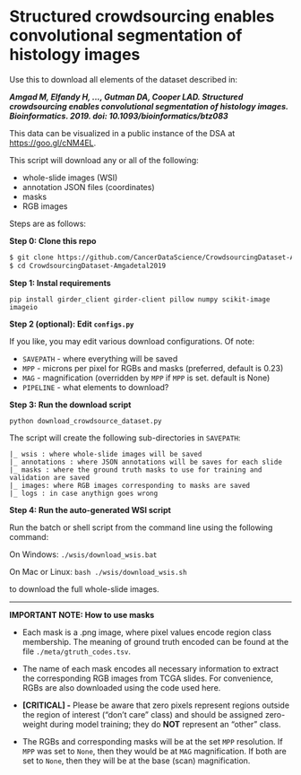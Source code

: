 # Structured crowdsourcing enables convolutional segmentation of histology images

Use this to download all elements of the dataset described in: 

***_Amgad M, Elfandy H, ..., Gutman DA, Cooper LAD. Structured crowdsourcing enables convolutional segmentation of histology images. Bioinformatics. 2019. doi: 10.1093/bioinformatics/btz083_***

This data can be visualized in a public instance of the DSA at https://goo.gl/cNM4EL. 

This script will download any or all of the following:
- whole-slide images (WSI)
- annotation JSON files (coordinates)
- masks
- RGB images

Steps are as follows:

**Step 0: Clone this repo**

```bash
$ git clone https://github.com/CancerDataScience/CrowdsourcingDataset-Amgadetal2019
$ cd CrowdsourcingDataset-Amgadetal2019
```

**Step 1: Instal requirements**
  
  `pip install girder_client girder-client pillow numpy scikit-image imageio`

**Step 2 (optional): Edit `configs.py`**
  
  If you like, you may edit various download configurations. Of note:
  
  - `SAVEPATH` - where everything will be saved
  - `MPP` - microns per pixel for RGBs and masks (preferred, default is 0.23)
  - `MAG` - magnification (overridden by `MPP` if `MPP` is set. default is None)
  - `PIPELINE` - what elements to download?

**Step 3: Run the download script**
  
  `python download_crowdsource_dataset.py`
  
  The script will create the following sub-directories in `SAVEPATH`: 
  
    |_ wsis : where whole-slide images will be saved  
    |_ annotations : where JSON annotations will be saves for each slide
    |_ masks : where the ground truth masks to use for training and validation are saved
    |_ images: where RGB images corresponding to masks are saved
    |_ logs : in case anythign goes wrong

**Step 4: Run the auto-generated WSI script**

  Run the batch or shell script from the command line using the following command:
  
  On Windows:
    `./wsis/download_wsis.bat`
    
  On Mac or Linux:
    `bash ./wsis/download_wsis.sh`
  
  to download the full whole-slide images.
  
-------------------------------------------------

**IMPORTANT NOTE: How to use masks**

- Each mask is a .png image, where pixel values encode region class membership. The meaning of ground truth encoded can be found at the file `./meta/gtruth_codes.tsv`.

- The name of each mask encodes all necessary information to extract the corresponding RGB images from TCGA slides. For convenience, RGBs are also downloaded using the code used here. 

- **[CRITICAL] -** Please be aware that zero pixels represent regions outside the region of interest (“don’t care” class) and should be assigned zero-weight during model training; they do **NOT** represent an “other” class.

- The RGBs and corresponding masks will be at the set `MPP` resolution. If `MPP` was set to `None`, then they
would be at `MAG` magnification. If both are set to `None`, then they will be at the base (scan) magnification.
